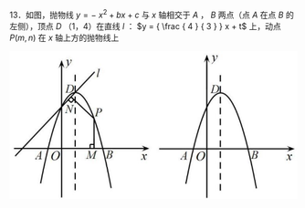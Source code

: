 13．如图，抛物线 $y = - \ x ^ { 2 } + b x + c$ 与 $x$ 轴相交于 $A$ ， $B$ 两点（点 $A$ 在点 $B$ 的左侧），顶点 $D$ （1，4）在直线 $l$ ： $y = { \frac { 4 } { 3 } } x + t$ 上，动点 $P ( m , n )$ 在 $x$ 轴上方的抛物线上

![](<../../qs_image_DB/专题2-7_二次函数中的最值问题（解析版）/b3cbaff07e908fb6bb5616a4a0cea0603da20765aaaa7aa4c0f33f7c30763768.jpg>)  
